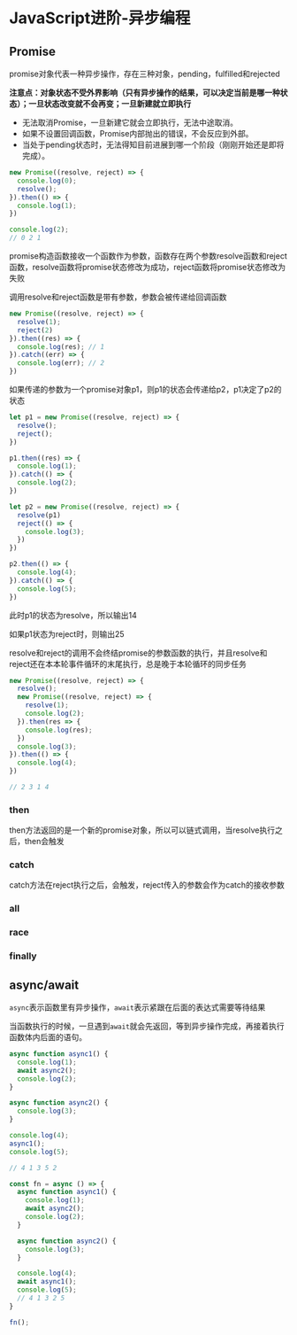 # JavaScript进阶-异步编程

## Promise

promise对象代表一种异步操作，存在三种对象，pending，fulfilled和rejected

**注意点：对象状态不受外界影响（只有异步操作的结果，可以决定当前是哪一种状态）；一旦状态改变就不会再变；一旦新建就立即执行**

- 无法取消Promise，一旦新建它就会立即执行，无法中途取消。
- 如果不设置回调函数，Promise内部抛出的错误，不会反应到外部。
- 当处于pending状态时，无法得知目前进展到哪一个阶段（刚刚开始还是即将完成）。

```js
new Promise((resolve, reject) => {
  console.log(0);
  resolve();
}).then(() => {
  console.log(1);
})

console.log(2);
// 0 2 1
```

promise构造函数接收一个函数作为参数，函数存在两个参数resolve函数和reject函数，resolve函数将promise状态修改为成功，reject函数将promise状态修改为失败

调用resolve和reject函数是带有参数，参数会被传递给回调函数

```js
new Promise((resolve, reject) => {
  resolve(1);
  reject(2)
}).then((res) => {
  console.log(res); // 1
}).catch((err) => {
  console.log(err); // 2
})
```

如果传递的参数为一个promise对象p1，则p1的状态会传递给p2，p1决定了p2的状态

```js
let p1 = new Promise((resolve, reject) => {
  resolve();
  reject();
})

p1.then((res) => {
  console.log(1);
}).catch(() => {
  console.log(2);
})

let p2 = new Promise((resolve, reject) => {
  resolve(p1)
  reject(() => {
    console.log(3);
  })
})

p2.then(() => {
  console.log(4);
}).catch(() => {
  console.log(5);
})

```

此时p1的状态为resolve，所以输出14

如果p1状态为reject时，则输出25

resolve和reject的调用不会终结promise的参数函数的执行，并且resolve和reject还在本本轮事件循环的末尾执行，总是晚于本轮循环的同步任务

```js
new Promise((resolve, reject) => {
  resolve();
  new Promise((resolve, reject) => {
    resolve(1);
    console.log(2);
  }).then(res => {
    console.log(res);
  })
  console.log(3);
}).then(() => {
  console.log(4);
})

// 2 3 1 4
```

### then

then方法返回的是一个新的promise对象，所以可以链式调用，当resolve执行之后，then会触发

### catch

catch方法在reject执行之后，会触发，reject传入的参数会作为catch的接收参数

### all

### race

### finally

## async/await

`async`表示函数里有异步操作，`await`表示紧跟在后面的表达式需要等待结果

当函数执行的时候，一旦遇到`await`就会先返回，等到异步操作完成，再接着执行函数体内后面的语句。

```js
async function async1() {
  console.log(1);
  await async2();
  console.log(2);
}

async function async2() {
  console.log(3);
}

console.log(4);
async1();
console.log(5);

// 4 1 3 5 2
```

```js
const fn = async () => {
  async function async1() {
    console.log(1);
    await async2();
    console.log(2);
  }

  async function async2() {
    console.log(3);
  }

  console.log(4);
  await async1();
  console.log(5);
  // 4 1 3 2 5
}

fn();
```

